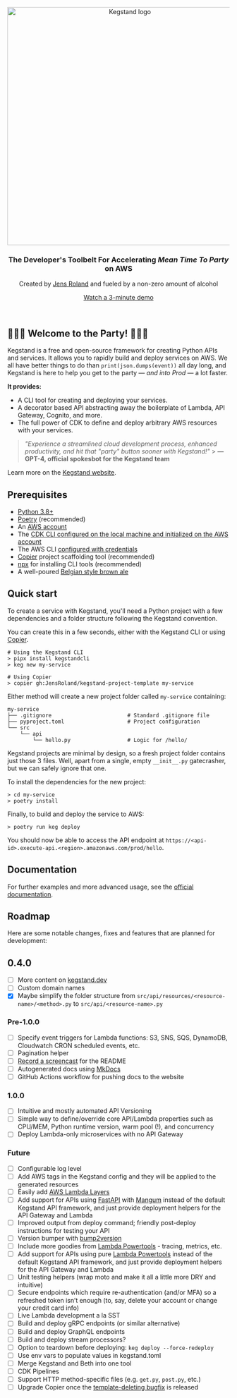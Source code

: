 <!-- markdownlint-disable first-line-h1 line-length no-inline-html -->
<p align="center">
  <a href="https://kegstand.dev/">
    <img src="https://kegstand.dev/assets/kegstand-logotype.png" width="540px" alt="Kegstand logo" />
  </a>
</p>

<h3 align="center">The Developer's Toolbelt For Accelerating <em>Mean Time To Party</em> on AWS</h3>
<p align="center">Created by <a href="https://jensroland.com/">Jens Roland</a> and fueled by a non-zero amount of alcohol</p>
<p align="center"><a href="https://kegstand.dev/demo">Watch a 3-minute demo</a></p><!-- markdown-link-check-disable-line -->

<br />

## 🥂💃🕺 Welcome to the Party! 🥂💃🕺

Kegstand is a free and open-source framework for creating Python APIs and services. It allows you to rapidly build and deploy services on AWS. We all have better things to do than `print(json.dumps(event))` all day long, and Kegstand is here to help you get to the party &mdash; _and into Prod_ &mdash; a lot faster.

**It provides:**

- A CLI tool for creating and deploying your services.
- A decorator based API abstracting away the boilerplate of Lambda, API Gateway, Cognito, and more.
- The full power of CDK to define and deploy arbitrary AWS resources with your services.

> _"Experience a streamlined cloud development process, enhanced productivity, and hit that "party" button sooner with Kegstand!"_ > **&mdash; GPT-4, official spokesbot for the Kegstand team**

Learn more on the [Kegstand website](https://kegstand.dev/).

## Prerequisites

- [Python 3.8+](https://www.python.org/downloads/)
- [Poetry](https://python-poetry.org/docs/#installation) (recommended)
- An [AWS account](https://aws.amazon.com/premiumsupport/knowledge-center/create-and-activate-aws-account/)
- The [CDK CLI configured on the local machine and initialized on the AWS account](https://docs.aws.amazon.com/cdk/latest/guide/getting_started.html)
- The AWS CLI [configured with credentials](https://docs.aws.amazon.com/cli/latest/userguide/cli-configure-quickstart.html)
- [Copier](https://copier.readthedocs.io/en/stable/#installation) project scaffolding tool (recommended)
- [npx](https://docs.npmjs.com/cli/v9/commands/npx) for installing CLI tools (recommended)
- A well-poured [Belgian style brown ale](https://www.grimbergen.com/)

## Quick start

To create a service with Kegstand, you'll need a Python project with a few dependencies and a folder structure following the Kegstand convention.

You can create this in a few seconds, either with the Kegstand CLI or using [Copier](https://copier.readthedocs.io/en/stable/#installation).

```shell
# Using the Kegstand CLI
> pipx install kegstandcli
> keg new my-service

# Using Copier
> copier gh:JensRoland/kegstand-project-template my-service
```

Either method will create a new project folder called `my-service` containing:

```shell
my-service
├── .gitignore                        # Standard .gitignore file
├── pyproject.toml                    # Project configuration
└── src
    └── api
        └── hello.py                  # Logic for /hello/
```

Kegstand projects are minimal by design, so a fresh project folder contains just those 3 files. Well, apart from a single, empty `__init__.py` gatecrasher, but we can safely ignore that one.

To install the dependencies for the new project:

```shell
> cd my-service
> poetry install
```

Finally, to build and deploy the service to AWS:

```shell
> poetry run keg deploy
```

You should now be able to access the API endpoint at `https://<api-id>.execute-api.<region>.amazonaws.com/prod/hello`.

## Documentation

For further examples and more advanced usage, see the [official documentation](https://github.com/JensRoland/kegstand/blob/main/docs/index.md).

## Roadmap

Here are some notable changes, fixes and features that are planned for development:

## 0.4.0

- [ ] More content on [kegstand.dev](https://kegstand.dev)
- [ ] Custom domain names
- [X] Maybe simplify the folder structure from `src/api/resources/<resource-name>/<method>.py` to `src/api/<resource-name>.py`

### Pre-1.0.0

- [ ] Specify event triggers for Lambda functions: S3, SNS, SQS, DynamoDB, Cloudwatch CRON scheduled events, etc.
- [ ] Pagination helper
- [ ] [Record a screencast](https://asciinema.org/) for the README
- [ ] Autogenerated docs using [MkDocs](https://www.mkdocs.org/)
- [ ] GitHub Actions workflow for pushing docs to the website

### 1.0.0

- [ ] Intuitive and mostly automated API Versioning
- [ ] Simple way to define/override core API/Lambda properties such as CPU/MEM, Python runtime version, warm pool (!), and concurrency
- [ ] Deploy Lambda-only microservices with no API Gateway

### Future

- [ ] Configurable log level
- [ ] Add AWS tags in the Kegstand config and they will be applied to the generated resources
- [ ] Easily add [AWS Lambda Layers](https://docs.aws.amazon.com/lambda/latest/dg/configuration-layers.html)
- [ ] Add support for APIs using [FastAPI](https://fastapi.tiangolo.com/) with [Mangum](https://mangum.io/) instead of the default Kegstand API framework, and just provide deployment helpers for the API Gateway and Lambda
- [ ] Improved output from deploy command; friendly post-deploy instructions for testing your API
- [ ] Version bumper with [bump2version](https://pypi.org/project/bump2version/)
- [ ] Include more goodies from [Lambda Powertools](https://awslabs.github.io/aws-lambda-powertools-python/2.11.0/) - tracing, metrics, etc.
- [ ] Add support for APIs using pure [Lambda Powertools](https://awslabs.github.io/aws-lambda-powertools-python/2.11.0/) instead of the default Kegstand API framework, and just provide deployment helpers for the API Gateway and Lambda
- [ ] Unit testing helpers (wrap moto and make it all a little more DRY and intuitive)
- [ ] Secure endpoints which require re-authentication (and/or MFA) so a refreshed token isn’t enough (to, say, delete your account or change your credit card info)
- [ ] Live Lambda development a la SST
- [ ] Build and deploy gRPC endpoints (or similar alternative)
- [ ] Build and deploy GraphQL endpoints
- [ ] Build and deploy stream processors?
- [ ] Option to teardown before deploying: `keg deploy --force-redeploy`
- [ ] Use env vars to populate values in kegstand.toml
- [ ] Merge Kegstand and Beth into one tool
- [ ] CDK Pipelines
- [ ] Support HTTP method-specific files (e.g. `get.py`, `post.py`, etc.)
- [ ] Upgrade Copier once the [template-deleting bugfix](https://github.com/copier-org/copier/pull/1037) is released
